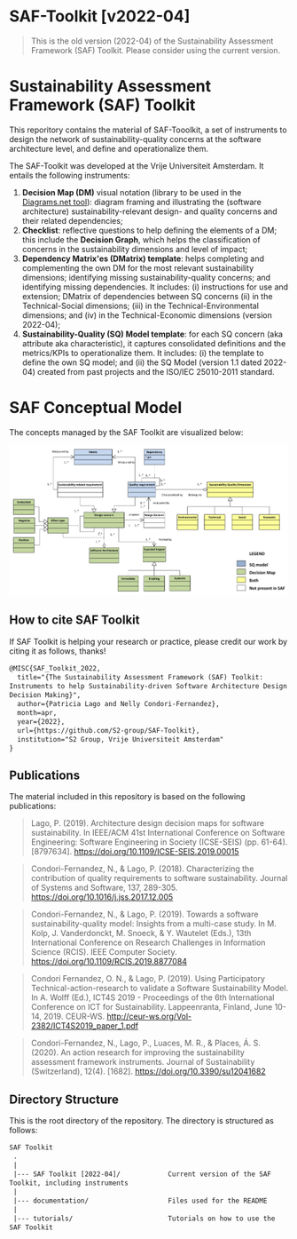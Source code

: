 # SAF-Toolkit [v2022-04]
> This is the old version (2022-04) of the Sustainability Assessment Framework (SAF) Toolkit. Please consider using the current version.

# Sustainability Assessment Framework (SAF) Toolkit
This reporitory contains the material of SAF-Tooolkit, a set of instruments to design the network of sustainability-quality concerns at the software architecture level, and define and operationalize them.

The SAF-Toolkit was developed at the Vrije Universiteit Amsterdam. It entails the following instruments:
1. **Decision Map (DM)** visual notation (library to be used in the [Diagrams.net tool](https://www.diagrams.net)): diagram framing and illustrating the (software architecture) sustainability-relevant design- and quality concerns and their related dependencies;
2. **Checklist**: reflective questions to help defining the elements of a DM; this include the **Decision Graph**, which helps the classification of concerns in the sustainability dimensions and level of impact;
3. **Dependency Matrix'es (DMatrix) template**: helps completing and complementing the own DM for the most relevant sustainability dimensions; identifying missing sustainability-quality concerns; and identifying missing dependencies. It includes: (i) instructions for use and extension; DMatrix of dependencies between SQ concerns (ii) in the Technical-Social dimensions; (iii) in the Technical-Environmental dimensions; and (iv) in the Technical-Economic dimensions (version 2022-04);
4. **Sustainability-Quality (SQ) Model template**: for each SQ concern (aka attribute aka characteristic), it captures consolidated definitions and the metrics/KPIs to operationalize them. It includes: (i) the template to define the own SQ model; and (ii) the SQ Model (version 1.1 dated 2022-04) created from past projects and the ISO/IEC 25010-2011 standard.

# SAF Conceptual Model
The concepts managed by the SAF Toolkit are visualized below:

<p align="center">
<img src="./documentation/SAFmodel.jpeg" alt="Overview of the SAF conceptual model" width="900"/>
</p>

## How to cite SAF Toolkit

If SAF Toolkit is helping your research or practice, please credit our work by citing it as follows, thanks!

``` 
@MISC{SAF_Toolkit_2022,
  title="{The Sustainability Assessment Framework (SAF) Toolkit: Instruments to help Sustainability-driven Software Architecture Design Decision Making}",
  author={Patricia Lago and Nelly Condori-Fernandez},
  month=apr,
  year={2022},
  url={https://github.com/S2-group/SAF-Toolkit},
  institution="S2 Group, Vrije Universiteit Amsterdam"
}
```

## Publications
The material included in this repository is based on the following publications:

> Lago, P. (2019). Architecture design decision maps for software sustainability. In IEEE/ACM 41st International Conference on Software Engineering: Software Engineering in Society (ICSE-SEIS) (pp. 61-64). [8797634]. https://doi.org/10.1109/ICSE-SEIS.2019.00015

> Condori-Fernandez, N., & Lago, P. (2018). Characterizing the contribution of quality requirements to software sustainability. Journal of Systems and Software, 137, 289-305. https://doi.org/10.1016/j.jss.2017.12.005

> Condori-Fernandez, N., & Lago, P. (2019). Towards a software sustainability-quality model: Insights from a multi-case study. In M. Kolp, J. Vanderdonckt, M. Snoeck, & Y. Wautelet (Eds.), 13th International Conference on Research Challenges in Information Science (RCIS). IEEE Computer Society. https://doi.org/10.1109/RCIS.2019.8877084

> Condori Fernandez, O. N., & Lago, P. (2019). Using Participatory Technical-action-research to validate a Software Sustainability Model. In A. Wolff (Ed.), ICT4S 2019 - Proceedings of the 6th International Conference on ICT for Sustainability. Lappeenranta, Finland, June 10-14, 2019. CEUR-WS. http://ceur-ws.org/Vol-2382/ICT4S2019_paper_1.pdf

> Condori-Fernandez, N., Lago, P., Luaces, M. R., & Places, Á. S. (2020). An action research for improving the sustainability assessment framework instruments. Journal of Sustainability (Switzerland), 12(4). [1682]. https://doi.org/10.3390/su12041682

Directory Structure
---------------
This is the root directory of the repository. The directory is structured as follows:

    SAF Toolkit
     .
     |        
     |--- SAF Toolkit [2022-04]/            Current version of the SAF Toolkit, including instruments                              
     |                         
     |--- documentation/                    Files used for the README
     |
     |--- tutorials/                        Tutorials on how to use the SAF Toolkit
